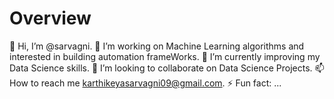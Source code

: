 # Overview

👋 Hi, I’m @sarvagni.
👀 I’m working on Machine Learning algorithms and interested in building automation frameWorks.
🌱 I’m currently improving my Data Science skills.
💞️ I’m looking to collaborate on Data Science Projects.
📫 How to reach me karthikeyasarvagni09@gmail.com.
⚡ Fun fact: ...
